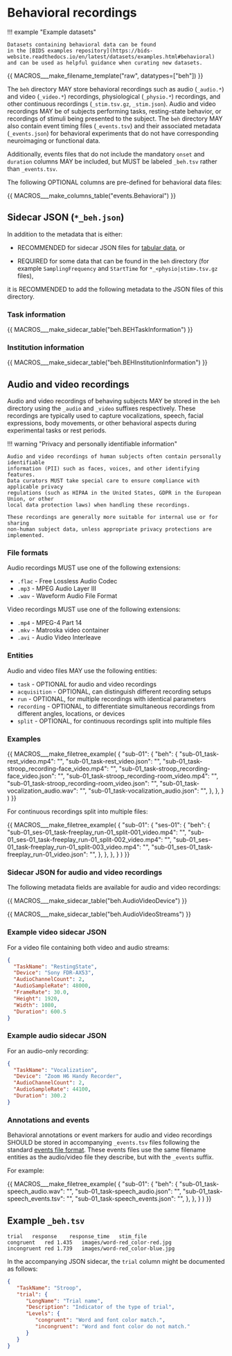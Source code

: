 # Behavioral recordings

!!! example "Example datasets"

    Datasets containing behavioral data can be found
    in the [BIDS examples repository](https://bids-website.readthedocs.io/en/latest/datasets/examples.html#behavioral)
    and can be used as helpful guidance when curating new datasets.

<!--
This block generates a filename templates.
The inputs for this macro can be found in the directory
  src/schema/rules/files/raw
and a guide for using macros can be found at
 https://github.com/bids-standard/bids-specification/blob/master/macros_doc.md
-->
{{ MACROS___make_filename_template("raw", datatypes=["beh"]) }}

The `beh` directory MAY store behavioral recordings such as audio (`_audio.*`) and video (`_video.*`) recordings, physiological (`_physio.*`) recordings, and other continuous recordings (`_stim.tsv.gz`, `_stim.json`).
Audio and video recordings MAY be of subjects performing tasks, resting-state behavior, or recordings of stimuli being presented to the subject.
The `beh` directory MAY also contain event timing files (`_events.tsv`) and their associated metadata (`_events.json`) for behavioral experiments that do not have corresponding neuroimaging or functional data.

Additionally, events files that do not include the mandatory `onset` and `duration` columns MAY be included,
but MUST be labeled `_beh.tsv` rather than `_events.tsv`.

The following OPTIONAL columns are pre-defined for behavioral data files:

<!-- This block generates a columns table.
The definitions of these fields can be found in
  src/schema/rules/tabular_data/*.yaml
and a guide for using macros can be found at
 https://github.com/bids-standard/bids-specification/blob/master/macros_doc.md
-->
{{ MACROS___make_columns_table("events.Behavioral") }}

## Sidecar JSON (`*_beh.json`)

In addition to the metadata that is either:

-   RECOMMENDED for sidecar JSON files for [tabular data](../common-principles.md#tabular-files), or

-   REQUIRED for some data that can be found in the `beh` directory
    (for example `SamplingFrequency` and `StartTime` for `*_<physio|stim>.tsv.gz` files),

it is RECOMMENDED to add the following metadata to the JSON files of this directory.

### Task information

<!-- This block generates a metadata table.
These tables are defined in
  src/schema/rules/sidecars
The definitions of the fields specified in these tables may be found in
  src/schema/objects/metadata.yaml
A guide for using macros can be found at
 https://github.com/bids-standard/bids-specification/blob/master/macros_doc.md
-->

{{ MACROS___make_sidecar_table("beh.BEHTaskInformation") }}

### Institution information

<!-- This block generates a metadata table.
These tables are defined in
  src/schema/rules/sidecars
The definitions of the fields specified in these tables may be found in
  src/schema/objects/metadata.yaml
A guide for using macros can be found at
 https://github.com/bids-standard/bids-specification/blob/master/macros_doc.md
-->
{{ MACROS___make_sidecar_table("beh.BEHInstitutionInformation") }}

## Audio and video recordings

Audio and video recordings of behaving subjects MAY be stored in the `beh` directory
using the `_audio` and `_video` suffixes respectively.
These recordings are typically used to capture vocalizations, speech, facial expressions,
body movements, or other behavioral aspects during experimental tasks or rest periods.

!!! warning "Privacy and personally identifiable information"

    Audio and video recordings of human subjects often contain personally identifiable
    information (PII) such as faces, voices, and other identifying features.
    Data curators MUST take special care to ensure compliance with applicable privacy
    regulations (such as HIPAA in the United States, GDPR in the European Union, or other
    local data protection laws) when handling these recordings.

    These recordings are generally more suitable for internal use or for sharing
    non-human subject data, unless appropriate privacy protections are implemented.

### File formats

Audio recordings MUST use one of the following extensions:

-   `.flac` - Free Lossless Audio Codec
-   `.mp3` - MPEG Audio Layer III
-   `.wav` - Waveform Audio File Format

Video recordings MUST use one of the following extensions:

-   `.mp4` - MPEG-4 Part 14
-   `.mkv` - Matroska video container
-   `.avi` - Audio Video Interleave

### Entities

Audio and video files MAY use the following entities:

-   `task` - OPTIONAL for audio and video recordings
-   `acquisition` - OPTIONAL, can distinguish different recording setups
-   `run` - OPTIONAL, for multiple recordings with identical parameters
-   `recording` - OPTIONAL, to differentiate simultaneous recordings from different angles, locations, or devices
-   `split` - OPTIONAL, for continuous recordings split into multiple files

### Examples

<!-- This block generates a file tree.
A guide for using macros can be found at
 https://github.com/bids-standard/bids-specification/blob/master/macros_doc.md
-->
{{ MACROS___make_filetree_example(
   {
   "sub-01": {
      "beh": {
         "sub-01_task-rest_video.mp4": "",
         "sub-01_task-rest_video.json": "",
         "sub-01_task-stroop_recording-face_video.mp4": "",
         "sub-01_task-stroop_recording-face_video.json": "",
         "sub-01_task-stroop_recording-room_video.mp4": "",
         "sub-01_task-stroop_recording-room_video.json": "",
         "sub-01_task-vocalization_audio.wav": "",
         "sub-01_task-vocalization_audio.json": "",
         },
      },
   }
) }}

For continuous recordings split into multiple files:

<!-- This block generates a file tree.
A guide for using macros can be found at
 https://github.com/bids-standard/bids-specification/blob/master/macros_doc.md
-->
{{ MACROS___make_filetree_example(
   {
   "sub-01": {
      "ses-01": {
         "beh": {
            "sub-01_ses-01_task-freeplay_run-01_split-001_video.mp4": "",
            "sub-01_ses-01_task-freeplay_run-01_split-002_video.mp4": "",
            "sub-01_ses-01_task-freeplay_run-01_split-003_video.mp4": "",
            "sub-01_ses-01_task-freeplay_run-01_video.json": "",
            },
         },
      },
   }
) }}

### Sidecar JSON for audio and video recordings

The following metadata fields are available for audio and video recordings:

<!-- This block generates a metadata table.
These tables are defined in
  src/schema/rules/sidecars
The definitions of the fields specified in these tables may be found in
  src/schema/objects/metadata.yaml
A guide for using macros can be found at
 https://github.com/bids-standard/bids-specification/blob/master/macros_doc.md
-->
{{ MACROS___make_sidecar_table("beh.AudioVideoDevice") }}

{{ MACROS___make_sidecar_table("beh.AudioVideoStreams") }}

### Example video sidecar JSON

For a video file containing both video and audio streams:

```JSON
{
  "TaskName": "RestingState",
  "Device": "Sony FDR-AX53",
  "AudioChannelCount": 2,
  "AudioSampleRate": 48000,
  "FrameRate": 30.0,
  "Height": 1920,
  "Width": 1080,
  "Duration": 600.5
}
```

### Example audio sidecar JSON

For an audio-only recording:

```JSON
{
  "TaskName": "Vocalization",
  "Device": "Zoom H6 Handy Recorder",
  "AudioChannelCount": 2,
  "AudioSampleRate": 44100,
  "Duration": 300.2
}
```

### Annotations and events

Behavioral annotations or event markers for audio and video recordings
SHOULD be stored in accompanying `_events.tsv` files following the standard
[events file format](../modality-agnostic-files/events.md).
These events files use the same filename entities as the audio/video file they describe,
but with the `_events` suffix.

For example:

<!-- This block generates a file tree.
A guide for using macros can be found at
 https://github.com/bids-standard/bids-specification/blob/master/macros_doc.md
-->
{{ MACROS___make_filetree_example(
   {
   "sub-01": {
      "beh": {
         "sub-01_task-speech_audio.wav": "",
         "sub-01_task-speech_audio.json": "",
         "sub-01_task-speech_events.tsv": "",
         "sub-01_task-speech_events.json": "",
         },
      },
   }
) }}

## Example `_beh.tsv`

```tsv
trial	response	response_time	stim_file
congruent	red	1.435	images/word-red_color-red.jpg
incongruent	red	1.739	images/word-red_color-blue.jpg
```

In the accompanying JSON sidecar, the `trial` column might be documented as follows:

```JSON
{
   "TaskName": "Stroop",
   "trial": {
      "LongName": "Trial name",
      "Description": "Indicator of the type of trial",
      "Levels": {
         "congruent": "Word and font color match.",
         "incongruent": "Word and font color do not match."
      }
   }
}
```

